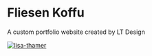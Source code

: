 # Fliesen Koffu
A custom portfolio website created by LT Design

[![lisa-thamer](https://img.shields.io/badge/-Website%20in%20action-000000?logo=GitHub&logoColor=ffe0b5&style=flat&labelColor=000000)](https://fliesen-koffu.at/)
